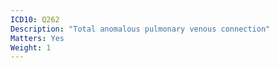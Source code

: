 ```yaml
---
ICD10: Q262
Description: "Total anomalous pulmonary venous connection"
Matters: Yes
Weight: 1
---
```

